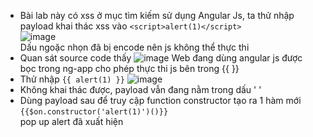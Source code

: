 * Bài lab này có xss ở mục tìm kiếm sử dụng Angular Js, ta thử nhập payload khai thác xss vào `<script>alert(1)</script>`  
![image](https://github.com/user-attachments/assets/6c89b6f2-9bc2-4192-a2cc-f8e8dad4c0e5)  
Dấu ngoặc nhọn đã bị encode nên js không thể thực thi  
* Quan sát source code thấy
  ![image](https://github.com/user-attachments/assets/f04a4b8e-3b93-487d-8283-70d51a98c18a)
  Web đang dùng angular js được bọc trong ng-app cho phép thực thi js bên trong {{ }}
* Thử nhập `{{ alert(1) }}`
  ![image](https://github.com/user-attachments/assets/19d8b149-323e-46c1-b261-364a16c4c3fb)
* Không khai thác được, payload vẫn đang nằm trong dấu ' '
* Dùng payload sau để truy cập function constructor tạo ra 1 hàm mới
  `{{$on.constructor('alert(1)')()}}` <br>
  pop up alert đã xuất hiện





